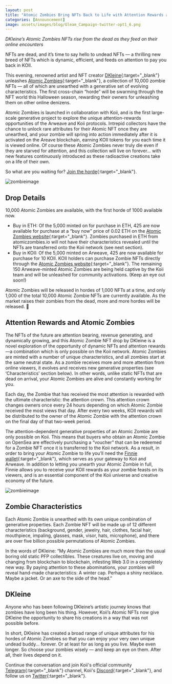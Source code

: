 ```yaml
---
layout: post
title: "Atomic Zombies Bring NFTs Back to Life with Attention Rewards and Generative Characteristics"
categories: [Announcement]
image: assets/images/blog/Gleam_Campaign-twitter-opt1_6.png
---
```


_DKleine’s Atomic Zombies NFTs rise from the dead as they feed on their online encounters_

NFTs are dead, and it’s time to say hello to undead NFTs — a thrilling new breed of NFTs which is dynamic, efficient, and feeds on attention to pay you back in KOII.

This evening, renowned artist and NFT creator [DKleine](https://twitter.com/_dkleine){:target="\_blank"} unleashes [Atomic Zombies](http://atomiczombies.io){:target="\_blank"}, a collection of 10,000 zombie NFTs — all of which are unearthed with a generative set of evolving characteristics. The first cross-chain “horde” will be swarming through the NFT world this Halloween season, rewarding their owners for unleashing them on other online denizens.

Atomic Zombies is launched in collaboration with Koii, and is the first large-scale generative project to explore the unique attention-rewards opportunities of the Arweave and Koii protocols. Intrepid collectors have the chance to unlock rare attributes for their Atomic NFT once they are unearthed, and your zombie will spring into action immediately after it is activated on the Areave blockchain, earning KOII tokens for you each time it is viewed online. Of course these Atomic Zombies never truly die even if they are starved for attention, and this collection will live on forever… with new features continuously introduced as these radioactive creations take on a life of their own.

So what are you waiting for? [Join the horde](http://atomiczombies.io){:target="\_blank"}.

![zombieimage](assets/images/blog/Slow_Demo_video.gif)

## Drop Details

10,000 Atomic Zombies are available, with the first horde of 1000 available now.

- Buy in ETH: Of the 5,000 minted on for purchase in ETH, 425 are now available for purchase at a “buy now” price of 0.02 ETH on the [Atomic Zombies website](http://atomiczombies.io){:target="\_blank"}. Zombies purchased in ETH from atomiczombies.io will not have their characteristics revealed until the NFTs are transferred onto the Koii network (see next section).
- Buy in KOII: Of the 5,000 minted on Arweave, 425 are now available for purchase for 10 KOII. KOII holders can purchase Zombie NFTs directly through the [Atomic Zombies website](http://atomiczombies.io){:target="\_blank"}. The remaining 150 Arweave-minted Atomic Zombies are being held captive by the Koii team and will be unleashed for community activations. (Keep an eye out soon!)

Atomic Zombies will be released in hordes of 1,000 NFTs at a time, and only 1,000 of the total 10,000 Atomic Zombie NFTs are currently available. As the market raises their zombies from the dead, more and more hordes will be released. 🧟

## Attention Rewards and Atomic Zombies

The NFTs of the future are attention bearing, revenue generating, and dynamically growing, and this Atomic Zombie NFT drop by DKleine is a novel exploration of the opportunity of dynamic NFTs and attention rewards —a combination which is only possible on the Koii network. Atomic Zombies are minted with a number of unique characteristics, and all zombies start at the same neutral state. As a zombie receives more and more attention from online viewers, it evolves and receives new generative properties (see ‘Characteristics’ section below). In other words, unlike static NFTs that are dead on arrival, your Atomic Zombies are alive and constantly working for you.

Each day, the Zombie that has received the most attention is rewarded with the ultimate characteristic: the attention crown. This attention crown changes owners once every 24 hours depending on which Atomic Zombie received the most views that day. After every two weeks, KOII rewards will be distributed to the owner of the Atomic Zombie with the attention crown on the final day of that two-week period.

The attention-dependent generative properties of an Atomic Zombie are only possible on Koii. This means that buyers who obtain an Atomic Zombie on OpenSea are effectively purchasing a “voucher” that can be redeemed for a Zombie NFT once it is transferred to the Koii network. As a result, in order to bring your Atomic Zombie to life you’ll need the [Finnie wallet](https://blog.koii.network/Simplified-Finnie-Installation-Guide/){:target="\_blank"}, which serves as your gateway to Koii and Arweave. In addition to letting you unearth your Atomic Zombie in full, Finnie allows you to receive your KOII rewards as your zombie feasts on its viewers, and is an essential component of the Koii universe and creative economy of the future.

![zombieimage](assets/images/blog/zombies.png)

## Zombie Characteristics

Each Atomic Zombie is unearthed with its own unique combination of generative properties. Each Zombie NFT will be made up of 12 different characteristics (background, gender, jewelry, hair, clothes, facial hair, mouthpiece, impaling, glasses, mask, visor, hats, microphone), and there are over five billion possible permutations of Atomic Zombies.

In the words of DKleine: “My Atomic Zombies are much more than the usual boring old static PFP collectibles. These creatures live on, moving and changing from blockchain to blockchain, infesting Web 3.0 in a completely new way. By paying attention to these abominations, your zombies will reveal hand-made characteristics: A winter cap. Perhaps a shiny necklace. Maybe a jacket. Or an axe to the side of the head.”

## DKleine

Anyone who has been following DKleine’s artistic journey knows that zombies have long been his thing. However, Koii’s Atomic NFTs now give DKleine the opportunity to share his creations in a way that was not possible before.

In short, DKleine has created a broad range of unique attributes for his hordes of Atomic Zombies so that you can enjoy your very own unique undead buddy… forever. Or at least for as long as you live. Maybe even longer. So choose your zombies wisely — and keep an eye on them. After all, their lives depend on it.

Continue the conversation and join Koii's official community [Telegram](https://t.me/joinchat/OEHs_8T9-8ZhZmU5){:target="\_blank"} channel, Koii's [Discord](https://discord.gg/koii-network){:target="\_blank"}, and follow us on [Twitter](https://twitter.com/KoiiNetwork){:target="\_blank"}.
